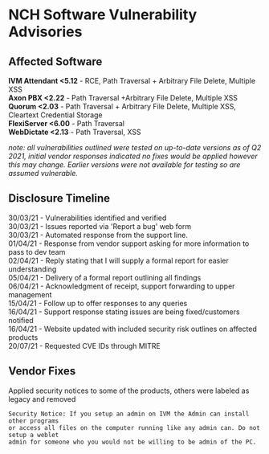 # NCH Software Vulnerability Advisories

## Affected Software
**IVM Attendant <5.12** - RCE, Path Traversal + Arbitrary File Delete, Multiple XSS <br>**Axon PBX <2.22** - Path Traversal +Arbitrary File Delete, Multiple XSS <br>**Quorum <2.03** - Path Traversal + Arbitrary File Delete, Multiple XSS, Cleartext Credential Storage <br>**FlexiServer <6.00** - Path Traversal <br>**WebDictate <2.13** - Path Traversal, XSS <br>

_note: all vulnerabilities outlined were tested on up-to-date versions as of Q2 2021, initial vendor responses indicated no fixes would be applied however this may change. Earlier versions were not available for testing so are assumed vulnerable._

## Disclosure Timeline

30/03/21 - Vulnerabilities identified and verified <br>30/03/21 - Issues reported via 'Report a bug' web form <br>30/03/21 - Automated response from the support line. <br>
01/04/21 - Response from vendor support asking for more information to pass to dev team <br>02/04/21 - Reply stating that I will supply a formal report for easier understanding <br>05/04/21 - Delivery of a formal report outlining all findings <br>
06/04/21 - Acknowledgment of receipt, support forwarding to upper management <br>
15/04/21 - Follow up to offer responses to any queries <br>
16/04/21 - Support response stating issues are being fixed/customers notified <br>
16/04/21 - Website updated with included security risk outlines on affected products <br>
20/07/21 - Requested CVE IDs through MITRE <br>



## Vendor Fixes

Applied security notices to some of the products, others were labeled as legacy and removed

``` 
Security Notice: If you setup an admin on IVM the Admin can install other programs
or access all files on the computer running like any admin can. Do not setup a weblet
admin for someone who you would not be willing to be admin of the PC.
```

